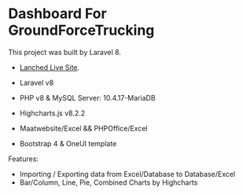 # Dashboard For GroundForceTrucking

This project was built by Laravel 8.
- [Lanched Live Site](http://dashboard.groundforcetrucking.com/).

- Laravel v8
- PHP v8 & MySQL Server: 10.4.17-MariaDB
- Highcharts.js v8.2.2
- Maatwebsite/Excel && PHPOffice/Excel
- Bootstrap 4 & OneUI template

Features:
- Importing / Exporting data from Excel/Database to Database/Excel
- Bar/Column, Line, Pie, Combined Charts by Highcharts
